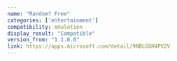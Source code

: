 ```yaml
---
name: "Random? Free"
categories: ['entertainment']
compatibility: emulation
display_result: "Compatible"
version_from: "1.1.0.0"
link: https://apps.microsoft.com/detail/9NBLGGH4PV2V
---
```

